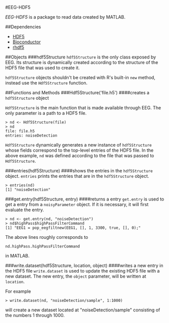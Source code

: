 #EEG-HDF5

*EEG-HDF5* is a package to read data created by MATLAB.

##Dependencies

* [HDF5](http://www.hdfgroup.org/HDF5/)
* [Bioconductor](http://www.bioconductor.org/)
* [rhdf5](http://www.bioconductor.org/packages/release/bioc/html/rhdf5.html)

##Objects
###hdf5Structure
`hdf5Structure` is the only class exposed by EEG. Its structure is dynamically
created according to the structure of the HDF5 file that was used to create it.

`hdf5Structure` objects shouldn't be created with R's built-in `new` method,
instead use the `Hdf5Structure` function.

##Functions and Methods
###Hdf5Structure('file.h5')
####creates a `hdf5Structure` object

`Hdf5Structure` is the main function that is made available through EEG.
The only parameter is a path to a HDF5 file.

	> nd <- Hdf5Structure(file)
	> nd
	file: file.h5
	entries: noiseDetection
	
`Hdf5Structure` dynamically generates a new instance of `hdf5Structure` whose
fields correspond to the top-level entries of the HDF5 file. In the above
example, `nd` was defined according to the file that was passed to
`Hdf5Structure`.

###entries(hdf5Structure)
####shows the entries in the `hdf5Structure` object.
`entries` prints the entries that are in the `hdf5Structure` object.

	> entries(nd)
	[1] "noiseDetection"
	
###get.entry(hdf5Structure, entry)
####returns a entry
`get.entry` is used to get a entry from a `noisyParameter` object. If it is
necessary, it will first evaluate the entry.

	> nd <- get.entry(nd, "noiseDetection")
	> nd$highPass$highPassFilterCommand
	[1] "EEG1 = pop_eegfiltnew(EEG1, [], 1, 3300, true, [], 0);"
	
The above lines roughly corresponds to
	
	nd.highPass.highPassFilterCommand
	
in MATLAB.

###write.dataset(hdf5Structure, location, object)
####writes a new entry in the HDF5 file
`write.dataset` is used to update the existing HDF5 file with a new dataset. The new
entry, the `object` parameter, will be written at `location`.

For example

	> write.dataset(nd, "noiseDetection/sample", 1:1000)
	
will create a new dataset located at "noiseDetection/sample" consisting of the
numbers 1 through 1000.
